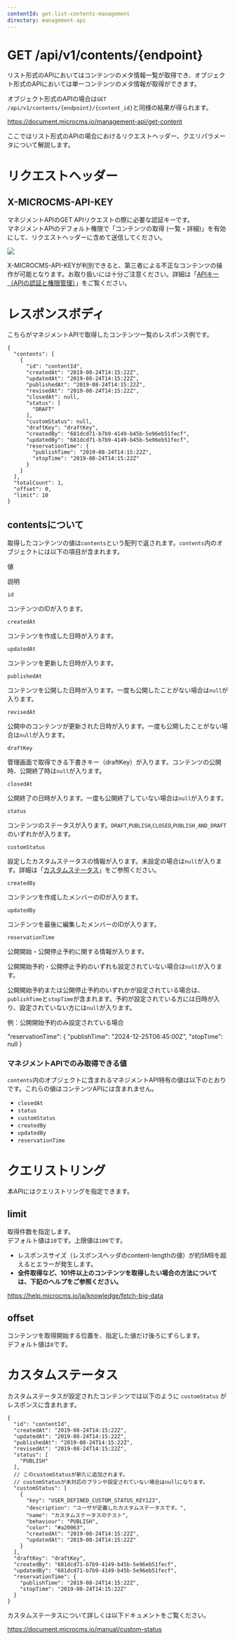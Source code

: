 ```yaml
---
contentId: get-list-contents-management
directory: management-api
---
```


# GET /api/v1/contents/{endpoint}

リスト形式のAPIにおいてはコンテンツのメタ情報一覧が取得でき、オブジェクト形式のAPIにおいては単一コンテンツのメタ情報が取得ができます。  
  
オブジェクト形式のAPIの場合は`GET /api/v1/contents/{endpoint}/{content_id}`と同様の結果が得られます。

https://document.microcms.io/management-api/get-content

ここではリスト形式のAPIの場合におけるリクエストヘッダー、クエリパラメータについて解説します。  

リクエストヘッダー
=========

X-MICROCMS-API-KEY
------------------

マネジメントAPIのGET APIリクエストの際に必要な認証キーです。  
マネジメントAPIのデフォルト権限で「コンテンツの取得 (一覧・詳細)」を有効にして、リクエストヘッダーに含めて送信してください。  
  
![](https://images.microcms-assets.io/assets/d6af1616730544a596d299c20834f460/8ce6f316efd744b28bf26c440d6e4242/CleanShot%202025-08-21%20at%2011.42.11.png)

X-MICROCMS-API-KEYが判別できると、第三者による不正なコンテンツの操作が可能となります。お取り扱いには十分ご注意ください。詳細は「[APIキー（APIの認証と権限管理）](https://document.microcms.io/content-api/x-microcms-api-key)」をご覧ください。

レスポンスボディ
========

こちらがマネジメントAPIで取得したコンテンツ一覧のレスポンス例です。

    {
      "contents": [
        {
          "id": "contentId",
          "createdAt": "2019-08-24T14:15:22Z",
          "updatedAt": "2019-08-24T14:15:22Z",
          "publishedAt": "2019-08-24T14:15:22Z", 
          "revisedAt": "2019-08-24T14:15:22Z",
          "closedAt": null,
          "status": [
            "DRAFT"
          ],
          "customStatus": null, 
          "draftKey": "draftKey",
          "createdBy": "681dcd71-b7b9-4149-b45b-5e96eb51fecf",
          "updatedBy": "681dcd71-b7b9-4149-b45b-5e96eb51fecf",
          "reservationTime": {
            "publishTime": "2019-08-24T14:15:22Z", 
            "stopTime": "2019-08-24T14:15:22Z"
          }
        }
      ],
      "totalCount": 1,
      "offset": 0,
      "limit": 10
    }

contentsについて
------------

取得したコンテンツの値は`contents`という配列で返されます。`contents`内のオブジェクトには以下の項目が含まれます。

値

説明

`id`

コンテンツのIDが入ります。

`createdAt`

コンテンツを作成した日時が入ります。

`updatedAt`

コンテンツを更新した日時が入ります。

`publishedAt`

コンテンツを公開した日時が入ります。一度も公開したことがない場合は`null`が入ります。

`revisedAt`

公開中のコンテンツが更新された日時が入ります。一度も公開したことがない場合は`null`が入ります。

`draftKey`

管理画面で取得できる下書きキー（draftKey）が入ります。コンテンツの公開時、公開終了時は`null`が入ります。

`closedAt`

公開終了の日時が入ります。一度も公開終了していない場合は`null`が入ります。

`status`

コンテンツのステータスが入ります。`DRAFT`,`PUBLISH`,`CLOSED`,`PUBLISH_AND_DRAFT`のいずれかが入ります。

`customStatus`

設定したカスタムステータスの情報が入ります。未設定の場合は`null`が入ります。詳細は「[カスタムステータス](https://document.microcms.io/management-api/get-list-contents-management#hb59515d0f5)」をご参照ください。

`createdBy`

コンテンツを作成したメンバーのIDが入ります。

`updatedBy`

コンテンツを最後に編集したメンバーのIDが入ります。

`reservationTime`

公開開始・公開停止予約に関する情報が入ります。

公開開始予約・公開停止予約のいずれも設定されていない場合は`null`が入ります。

公開開始予約または公開停止予約のいずれかが設定されている場合は、`publishTime`と`stopTime`が含まれます。予約が設定されている方には日時が入り、設定されていない方には`null`が入ります。

例：公開開始予約のみ設定されている場合

"reservationTime": { "publishTime": "2024-12-25T06:45:00Z", "stopTime": null }

### マネジメントAPIでのみ取得できる値

`contents`内のオブジェクトに含まれるマネジメントAPI特有の値は以下のとおりです。これらの値はコンテンツAPIには含まれません。

*   `closedAt`
*   `status`
*   `customStatus`
*   `createdBy`
*   `updatedBy`
*   `reservationTime`

クエリストリング
========

本APIにはクエリストリングを指定できます。  

limit
-----

取得件数を指定します。  
デフォルト値は`10`です。上限値は`100`です。

*   レスポンスサイズ（レスポンスヘッダのcontent-lengthの値）が約5MBを超えるとエラーが発生します。
*   **全件取得など、101件以上のコンテンツを取得したい場合の方法については、下記のヘルプをご参照ください。**

https://help.microcms.io/ja/knowledge/fetch-big-data

offset
------

コンテンツを取得開始する位置を、指定した値だけ後ろにずらします。  
デフォルト値は`0`です。

カスタムステータス
=========

カスタムステータスが設定されたコンテンツでは以下のように `customStatus` がレスポンスに含まれます。

    {
      "id": "contentId",
      "createdAt": "2019-08-24T14:15:22Z",
      "updatedAt": "2019-08-24T14:15:22Z",
      "publishedAt": "2019-08-24T14:15:22Z",
      "revisedAt": "2019-08-24T14:15:22Z",
      "status": [
        "PUBLISH"
      ],
      // このcustomStatusが新たに追加されます。
      // customStatusが未対応のプランや設定されていない場合はnullになります。
      "customStatus": [
        {
          "key": "USER_DEFINED_CUSTOM_STATUS_KEY123",
          "description": "ユーザが定義したカスタムステータスです。",
          "name": "カスタムステータスのテスト",
          "behaviour": "PUBLISH",
          "color": "#a20063",
          "createdAt": "2019-08-24T14:15:22Z",
          "updatedAt": "2019-08-24T14:15:22Z"
        }
      ],
      "draftKey": "draftKey",
      "createdBy": "681dcd71-b7b9-4149-b45b-5e96eb51fecf",
      "updatedBy": "681dcd71-b7b9-4149-b45b-5e96eb51fecf",
      "reservationTime": {
        "publishTime": "2019-08-24T14:15:22Z",
        "stopTime": "2019-08-24T14:15:22Z"
      }
    }

  
カスタムステータスについて詳しくは以下ドキュメントをご覧ください。

https://document.microcms.io/manual/custom-status